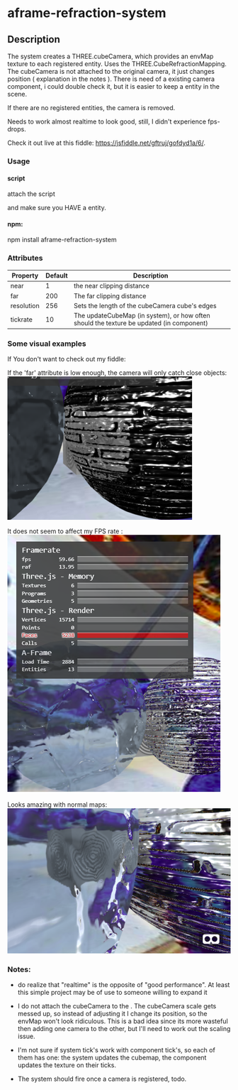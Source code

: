 # aframe-refraction-system

## Description

The system creates a THREE.cubeCamera, which provides an envMap texture to each registered entity. Uses the THREE.CubeRefractionMapping. The cubeCamera is not attached to the original camera, it just changes position ( explanation in the notes ).
There is need of a existing camera component, i could double check it, but it is easier to keep a <a-camera> entity in the scene.

If there are no registered entities, the camera is removed.

Needs to work almost realtime to look good, still, I didn't experience fps-drops.

Check it out live at this fiddle: https://jsfiddle.net/gftruj/gofdyd1a/6/.

### Usage
#### script
attach the script
<script src="https://cdn.rawgit.com/gftruj/aframe-refraction-system/8a43ae35/aframe-refraction-system.js"></script>
and make sure you HAVE a <a-camera> entity.

#### npm:
npm install aframe-refraction-system


### Attributes

| Property             | Default      | Description                                         |
|----------------------|--------------|-----------------------------------------------------|
| near         		   |      1       | the near clipping distance                          |
| far                  |      200     | The far clipping distance                           |
| resolution           |      256     | Sets the length of the cubeCamera cube's edges      |
| tickrate  		   |      10      | The updateCubeMap (in system), or how often should the texture be updated (in component) |

### Some visual examples
If You don't want to check out my fiddle:<br />

If the 'far' attribute is low enough, the camera will only catch close objects:<br />
![low far distance](https://github.com/gftruj/aframe-refraction-system/blob/master/pics/Screenshot%20(282).png)<br />


It does not seem to affect my FPS rate :<br />
![59 FPS](https://github.com/gftruj/aframe-refraction-system/blob/master/pics/Screenshot%20(283).png)<br />


Looks amazing with normal maps:<br />
![basic](https://github.com/gftruj/aframe-refraction-system/blob/master/pics/Screenshot%20(286).png)<br />
### Notes:
 -  do realize that "realtime" is the opposite of "good performance". At least this simple project may be of use to someone willing to expand it

 - I do not attach the cubeCamera to the <a-camera>. The cubeCamera scale gets messed up, so instead of adjusting it I change its position, so the envMap won't look ridiculous. This is a bad idea since its more wasteful then adding one camera to the other, but I'll need to work out the scaling issue.

 - I'm not sure if system tick's work with component tick's, so each of them has one: the system updates the cubemap, the component updates the texture on their ticks.

 - The system should fire once a camera is registered, todo.
